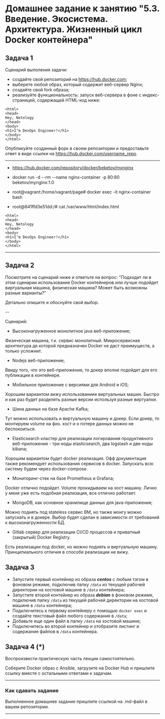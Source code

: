 
# Домашнее задание к занятию "5.3. Введение. Экосистема. Архитектура. Жизненный цикл Docker контейнера"



## Задача 1

Сценарий выполения задачи:

- создайте свой репозиторий на https://hub.docker.com;
- выберете любой образ, который содержит веб-сервер Nginx;
- создайте свой fork образа;
- реализуйте функциональность:
запуск веб-сервера в фоне с индекс-страницей, содержащей HTML-код ниже:
```
<html>
<head>
Hey, Netology
</head>
<body>
<h1>I’m DevOps Engineer!</h1>
</body>
</html>
```
Опубликуйте созданный форк в своем репозитории и предоставьте ответ в виде ссылки на https://hub.docker.com/username_repo.

***
- https://hub.docker.com/repository/docker/beketov/mynginx
- docker run -d --rm --name nginx-container -p 80:80 beketov/mynginx:1.0

- root@vagrant:/home/vagrant/page# docker exec -it nginx-container bash
- root@841ffd3e51dd:/# cat /var/www/html/index.html
```
<html>
<head>
Hey, Netology
</head>
<body>
<h1>I’m DevOps Engineer!</h1>
</body>
</html>
```
***

## Задача 2

Посмотрите на сценарий ниже и ответьте на вопрос:
"Подходит ли в этом сценарии использование Docker контейнеров или лучше подойдет виртуальная машина, физическая машина? Может быть возможны разные варианты?"

Детально опишите и обоснуйте свой выбор.

--

Сценарий:

- Высоконагруженное монолитное java веб-приложение;

Физическая машина, т.к. сервис монолитный. Микросервисная архитектура дя которой предназначен Docker не даст преимуществ, а только усложнит.

- Nodejs веб-приложение;

Ввиду того, что это веб-приложение, то докер вполне подойдет для его публикации в контейнере.

- Мобильное приложение c версиями для Android и iOS;

Хорошим вариантом вижу использованиие виртуальных машин. Быстро и как раз будет разделять разные версии используя разные виртуалки.

- Шина данных на базе Apache Kafka;

Тут можно использовать и виртуальную машину и докер. Если докер, то монтируем volume на физ. хост и о потере данных можно не беспокоиться.

- Elasticsearch кластер для реализации логирования продуктивного веб-приложения - три ноды elasticsearch, два logstash и две ноды kibana;

Хорошим вариантом будет docker реализация. Офф документация также рекомендует использования сервисов в docker. Запускать всю систему будем через docker-compose.

- Мониторинг-стек на базе Prometheus и Grafana;

Docker отлично подойдет. Volume прокидываем на хост машину. Лично у меня уже есть подобная реализация, все отлично работает.

- MongoDB, как основное хранилище данных для java-приложения;

Можно поднять под stateless сервис ВМ, но также монгу можно запускать и в докере. Выбор будет сделан в зависимости от требований к высоконагруженности БД.

- Gitlab сервер для реализации CI/CD процессов и приватный (закрытый) Docker Registry.

Есть реализации под docker, но можно поднять и виртуальную машину. Принципиального отличия в способе реализации не вижу.

## Задача 3

- Запустите первый контейнер из образа ***centos*** c любым тэгом в фоновом режиме, подключив папку ```/data``` из текущей рабочей директории на хостовой машине в ```/data``` контейнера;
- Запустите второй контейнер из образа ***debian*** в фоновом режиме, подключив папку ```/data``` из текущей рабочей директории на хостовой машине в ```/data``` контейнера;
- Подключитесь к первому контейнеру с помощью ```docker exec``` и создайте текстовый файл любого содержания в ```/data```;
- Добавьте еще один файл в папку ```/data``` на хостовой машине;
- Подключитесь во второй контейнер и отобразите листинг и содержание файлов в ```/data``` контейнера.

## Задача 4 (*)

Воспроизвести практическую часть лекции самостоятельно.

Соберите Docker образ с Ansible, загрузите на Docker Hub и пришлите ссылку вместе с остальными ответами к задачам.


---

### Как cдавать задание

Выполненное домашнее задание пришлите ссылкой на .md-файл в вашем репозитории.

---
